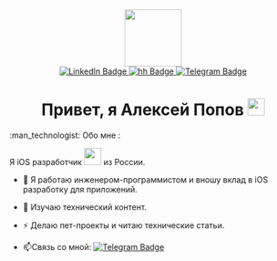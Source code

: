 <div id="header" align="center">
  <img src="https://media.giphy.com/media/M9gbBd9nbDrOTu1Mqx/giphy.gif" width="100"/>
</div>
<div id="badges" align="center">
  <a href="https://www.linkedin.com/in/alex-popov2015/">
    <img src="https://img.shields.io/badge/LinkedIn-blue?style=for-the-badge&logo=linkedin&logoColor=white" alt="LinkedIn Badge"/>
  </a>
  <a href="https://voronezh.hh.ru/resume/ba552b66ff0db0a7760039ed1f47507047334b">
    <img src="https://img.shields.io/badge/Head Hunter-red?style=for-the-badge&logo=youtube&logoColor=white" alt="hh Badge"/>
  </a>
  <a href="https://t.me/Popovich2019">
    <img src="https://img.shields.io/badge/Telegram-blue?style=for-the-badge&logo=telegramr&logoColor=white" alt="Telegram Badge"/>
  </a>
</div>
<div id="badges" align="center">
<img src="https://komarev.com/ghpvc/?username=Popovich2005-github-username&style=flat-square&color=blue" alt=""/>
</div>
<div id="badges" align="center">
<h1>
  Привет, я Алексей Попов 
  <img src="https://media.giphy.com/media/hvRJCLFzcasrR4ia7z/giphy.gif" width="30px"/>
</h1>
</div>
 :man_technologist: Обо мне :

Я iOS разработчик <img src="https://media.giphy.com/media/WUlplcMpOCEmTGBtBW/giphy.gif" width="30"> из России.

- :telescope: Я работаю инженером-программистом и вношу вклад в iOS разработку для приложений.

- :seedling: Изучаю технический контент.

- :zap: Делаю пет-проекты и читаю технические статьи.

- :mailbox:Связь со мной: [![Telegram Badge](https://img.shields.io/badge/-Popovich-blue?style=flat&logo=Telegram&logoColor=white)](https://t.me/Popovich2019)
